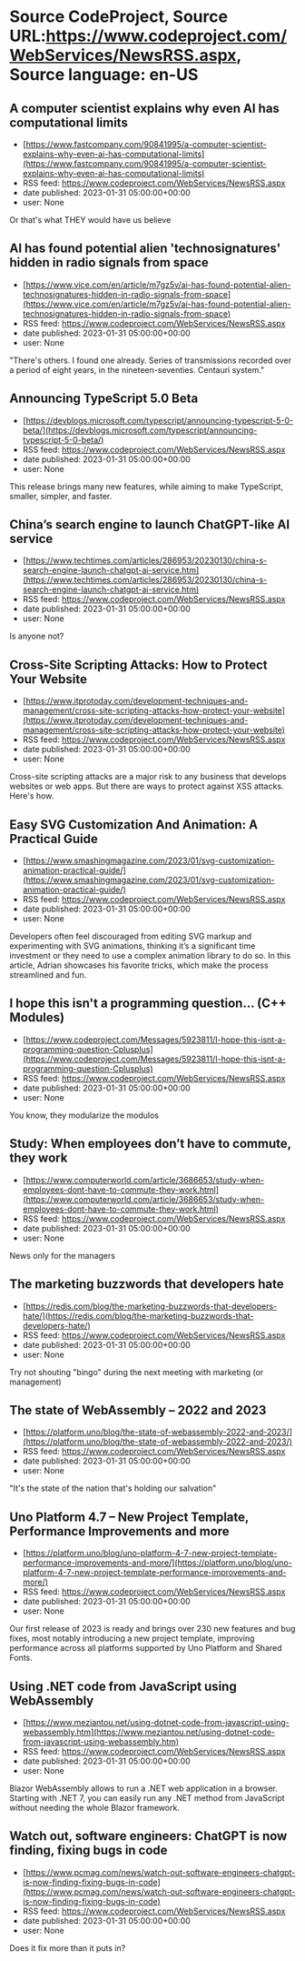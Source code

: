# Source CodeProject, Source URL:https://www.codeproject.com/WebServices/NewsRSS.aspx, Source language: en-US

## A computer scientist explains why even AI has computational limits
 - [https://www.fastcompany.com/90841995/a-computer-scientist-explains-why-even-ai-has-computational-limits](https://www.fastcompany.com/90841995/a-computer-scientist-explains-why-even-ai-has-computational-limits)
 - RSS feed: https://www.codeproject.com/WebServices/NewsRSS.aspx
 - date published: 2023-01-31 05:00:00+00:00
 - user: None

Or that's what THEY would have us believe

## AI has found potential alien 'technosignatures' hidden in radio signals from space
 - [https://www.vice.com/en/article/m7gz5v/ai-has-found-potential-alien-technosignatures-hidden-in-radio-signals-from-space](https://www.vice.com/en/article/m7gz5v/ai-has-found-potential-alien-technosignatures-hidden-in-radio-signals-from-space)
 - RSS feed: https://www.codeproject.com/WebServices/NewsRSS.aspx
 - date published: 2023-01-31 05:00:00+00:00
 - user: None

"There's others. I found one already. Series of transmissions recorded over a period of eight years, in the nineteen-seventies. Centauri system."

## Announcing TypeScript 5.0 Beta
 - [https://devblogs.microsoft.com/typescript/announcing-typescript-5-0-beta/](https://devblogs.microsoft.com/typescript/announcing-typescript-5-0-beta/)
 - RSS feed: https://www.codeproject.com/WebServices/NewsRSS.aspx
 - date published: 2023-01-31 05:00:00+00:00
 - user: None

This release brings many new features, while aiming to make TypeScript, smaller, simpler, and faster.

## China’s search engine to launch ChatGPT-like AI service
 - [https://www.techtimes.com/articles/286953/20230130/china-s-search-engine-launch-chatgpt-ai-service.htm](https://www.techtimes.com/articles/286953/20230130/china-s-search-engine-launch-chatgpt-ai-service.htm)
 - RSS feed: https://www.codeproject.com/WebServices/NewsRSS.aspx
 - date published: 2023-01-31 05:00:00+00:00
 - user: None

Is anyone not?

## Cross-Site Scripting Attacks: How to Protect Your Website
 - [https://www.itprotoday.com/development-techniques-and-management/cross-site-scripting-attacks-how-protect-your-website](https://www.itprotoday.com/development-techniques-and-management/cross-site-scripting-attacks-how-protect-your-website)
 - RSS feed: https://www.codeproject.com/WebServices/NewsRSS.aspx
 - date published: 2023-01-31 05:00:00+00:00
 - user: None

Cross-site scripting attacks are a major risk to any business that develops websites or web apps. But there are ways to protect against XSS attacks. Here's how.

## Easy SVG Customization And Animation: A Practical Guide
 - [https://www.smashingmagazine.com/2023/01/svg-customization-animation-practical-guide/](https://www.smashingmagazine.com/2023/01/svg-customization-animation-practical-guide/)
 - RSS feed: https://www.codeproject.com/WebServices/NewsRSS.aspx
 - date published: 2023-01-31 05:00:00+00:00
 - user: None

Developers often feel discouraged from editing SVG markup and experimenting with SVG animations, thinking it’s a significant time investment or they need to use a complex animation library to do so. In this article, Adrian showcases his favorite tricks, which make the process streamlined and fun.

## I hope this isn't a programming question... (C++ Modules)
 - [https://www.codeproject.com/Messages/5923811/I-hope-this-isnt-a-programming-question-Cplusplus](https://www.codeproject.com/Messages/5923811/I-hope-this-isnt-a-programming-question-Cplusplus)
 - RSS feed: https://www.codeproject.com/WebServices/NewsRSS.aspx
 - date published: 2023-01-31 05:00:00+00:00
 - user: None

You know, they modularize the modulos

## Study: When employees don’t have to commute, they work
 - [https://www.computerworld.com/article/3686653/study-when-employees-dont-have-to-commute-they-work.html](https://www.computerworld.com/article/3686653/study-when-employees-dont-have-to-commute-they-work.html)
 - RSS feed: https://www.codeproject.com/WebServices/NewsRSS.aspx
 - date published: 2023-01-31 05:00:00+00:00
 - user: None

News only for the managers

## The marketing buzzwords that developers hate
 - [https://redis.com/blog/the-marketing-buzzwords-that-developers-hate/](https://redis.com/blog/the-marketing-buzzwords-that-developers-hate/)
 - RSS feed: https://www.codeproject.com/WebServices/NewsRSS.aspx
 - date published: 2023-01-31 05:00:00+00:00
 - user: None

Try not shouting "bingo" during the next meeting with marketing (or management)

## The state of WebAssembly – 2022 and 2023
 - [https://platform.uno/blog/the-state-of-webassembly-2022-and-2023/](https://platform.uno/blog/the-state-of-webassembly-2022-and-2023/)
 - RSS feed: https://www.codeproject.com/WebServices/NewsRSS.aspx
 - date published: 2023-01-31 05:00:00+00:00
 - user: None

"It's the state of the nation that's holding our salvation"

## Uno Platform 4.7 – New Project Template, Performance Improvements and more
 - [https://platform.uno/blog/uno-platform-4-7-new-project-template-performance-improvements-and-more/](https://platform.uno/blog/uno-platform-4-7-new-project-template-performance-improvements-and-more/)
 - RSS feed: https://www.codeproject.com/WebServices/NewsRSS.aspx
 - date published: 2023-01-31 05:00:00+00:00
 - user: None

Our first release of 2023 is ready and brings over 230 new features and bug fixes, most notably introducing a new project template, improving performance across all platforms supported by Uno Platform and Shared Fonts.

## Using .NET code from JavaScript using WebAssembly
 - [https://www.meziantou.net/using-dotnet-code-from-javascript-using-webassembly.htm](https://www.meziantou.net/using-dotnet-code-from-javascript-using-webassembly.htm)
 - RSS feed: https://www.codeproject.com/WebServices/NewsRSS.aspx
 - date published: 2023-01-31 05:00:00+00:00
 - user: None

Blazor WebAssembly allows to run a .NET web application in a browser. Starting with .NET 7, you can easily run any .NET method from JavaScript without needing the whole Blazor framework.

## Watch out, software engineers: ChatGPT is now finding, fixing bugs in code
 - [https://www.pcmag.com/news/watch-out-software-engineers-chatgpt-is-now-finding-fixing-bugs-in-code](https://www.pcmag.com/news/watch-out-software-engineers-chatgpt-is-now-finding-fixing-bugs-in-code)
 - RSS feed: https://www.codeproject.com/WebServices/NewsRSS.aspx
 - date published: 2023-01-31 05:00:00+00:00
 - user: None

Does it fix more than it puts in?

